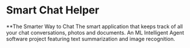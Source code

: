 # Smart Chat Helper
**The Smarter Way to Chat
The smart application that keeps track of all your chat conversations, photos and documents. An ML Intelligent Agent software project featuring text summarization and image recognition.
